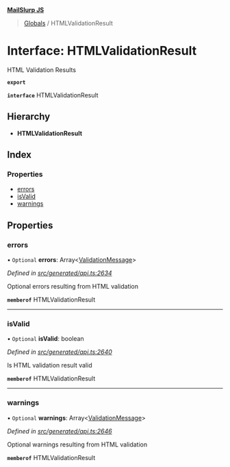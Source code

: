 **[MailSlurp JS](../README.md)**

> [Globals](../README.md) / HTMLValidationResult

# Interface: HTMLValidationResult

HTML Validation Results

**`export`** 

**`interface`** HTMLValidationResult

## Hierarchy

* **HTMLValidationResult**

## Index

### Properties

* [errors](htmlvalidationresult.md#errors)
* [isValid](htmlvalidationresult.md#isvalid)
* [warnings](htmlvalidationresult.md#warnings)

## Properties

### errors

• `Optional` **errors**: Array\<[ValidationMessage](validationmessage.md)>

*Defined in [src/generated/api.ts:2634](https://github.com/mailslurp/mailslurp-client/blob/cce5bf2/src/generated/api.ts#L2634)*

Optional errors resulting from HTML validation

**`memberof`** HTMLValidationResult

___

### isValid

• `Optional` **isValid**: boolean

*Defined in [src/generated/api.ts:2640](https://github.com/mailslurp/mailslurp-client/blob/cce5bf2/src/generated/api.ts#L2640)*

Is HTML validation result valid

**`memberof`** HTMLValidationResult

___

### warnings

• `Optional` **warnings**: Array\<[ValidationMessage](validationmessage.md)>

*Defined in [src/generated/api.ts:2646](https://github.com/mailslurp/mailslurp-client/blob/cce5bf2/src/generated/api.ts#L2646)*

Optional warnings resulting from HTML validation

**`memberof`** HTMLValidationResult
